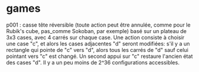 # games

p001 : casse tête réversible (toute action peut être annulée, comme pour le Rubik's cube, pas_comme Sokoban, par exemple)
basé sur un plateau de 3x3 cases, avec 4 carrés sur chaque case.
Une action consiste à choisir une case "c", et alors les cases adjacentes "d" seront modifiées: s'il y a un rectangle qui pointe de "c" vers "d",
alors tous les carrés de "d" sauf celui pointant vers "c" est changé. Un second appui sur "c" restaure l'ancien état des cases "d".
Il y a un peu moins de 2^36 configurations accessibles.
